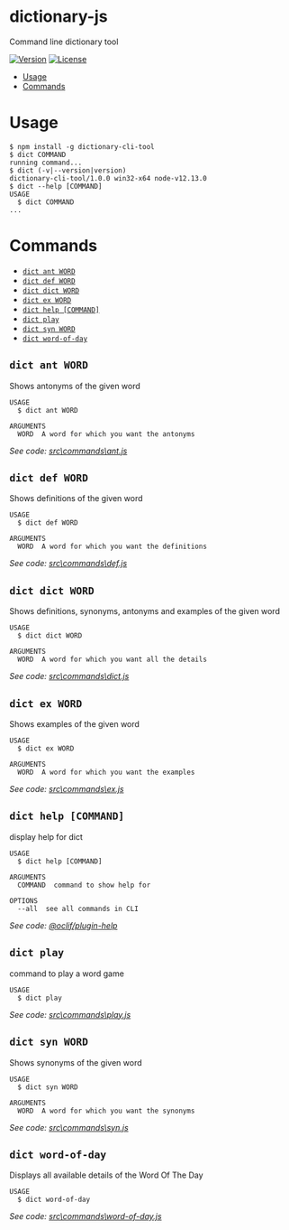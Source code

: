 dictionary-js
=============

Command line dictionary tool

[![Version](https://img.shields.io/npm/v/dictionary-js.svg)](https://npmjs.org/package/dictionary-js)
[![License](https://img.shields.io/npm/l/dictionary-js.svg)](https://github.com/AsmaMubeen/dictionary-js/blob/master/package.json)

<!-- toc -->
* [Usage](#usage)
* [Commands](#commands)
<!-- tocstop -->
# Usage
<!-- usage -->
```sh-session
$ npm install -g dictionary-cli-tool
$ dict COMMAND
running command...
$ dict (-v|--version|version)
dictionary-cli-tool/1.0.0 win32-x64 node-v12.13.0
$ dict --help [COMMAND]
USAGE
  $ dict COMMAND
...
```
<!-- usagestop -->
# Commands
<!-- commands -->
* [`dict ant WORD`](#dict-ant-word)
* [`dict def WORD`](#dict-def-word)
* [`dict dict WORD`](#dict-dict-word)
* [`dict ex WORD`](#dict-ex-word)
* [`dict help [COMMAND]`](#dict-help-command)
* [`dict play`](#dict-play)
* [`dict syn WORD`](#dict-syn-word)
* [`dict word-of-day`](#dict-word-of-day)

## `dict ant WORD`

Shows antonyms of the given word

```
USAGE
  $ dict ant WORD

ARGUMENTS
  WORD  A word for which you want the antonyms
```

_See code: [src\commands\ant.js](https://github.com/AsmaMubeen/dictionary-js/blob/master/src/commands/ant.js)_

## `dict def WORD`

Shows definitions of the given word

```
USAGE
  $ dict def WORD

ARGUMENTS
  WORD  A word for which you want the definitions
```

_See code: [src\commands\def.js](https://github.com/AsmaMubeen/dictionary-js/blob/master/src/commands/def.js)_

## `dict dict WORD`

Shows definitions, synonyms, antonyms and examples of the given word

```
USAGE
  $ dict dict WORD

ARGUMENTS
  WORD  A word for which you want all the details
```

_See code: [src\commands\dict.js](https://github.com/AsmaMubeen/dictionary-js/blob/master/src/commands/dict.js)_

## `dict ex WORD`

Shows examples of the given word

```
USAGE
  $ dict ex WORD

ARGUMENTS
  WORD  A word for which you want the examples
```

_See code: [src\commands\ex.js](https://github.com/AsmaMubeen/dictionary-js/blob/master/src/commands/ex.js)_

## `dict help [COMMAND]`

display help for dict

```
USAGE
  $ dict help [COMMAND]

ARGUMENTS
  COMMAND  command to show help for

OPTIONS
  --all  see all commands in CLI
```

_See code: [@oclif/plugin-help](https://github.com/oclif/plugin-help/blob/v2.2.1/src\commands\help.ts)_

## `dict play`

command to play a word game

```
USAGE
  $ dict play
```

_See code: [src\commands\play.js](https://github.com/AsmaMubeen/dictionary-js/blob/master/src/commands/play.js)_

## `dict syn WORD`

Shows synonyms of the given word

```
USAGE
  $ dict syn WORD

ARGUMENTS
  WORD  A word for which you want the synonyms
```

_See code: [src\commands\syn.js](https://github.com/AsmaMubeen/dictionary-js/blob/master/src/commands/syn.js)_

## `dict word-of-day`

Displays all available details of the Word Of The Day

```
USAGE
  $ dict word-of-day
```

_See code: [src\commands\word-of-day.js](https://github.com/AsmaMubeen/dictionary-js/blob/master/src/commands/word-of-day.js)_
<!-- commandsstop -->
